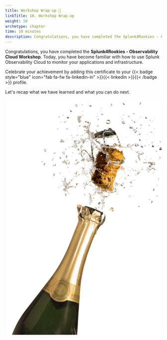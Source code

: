 ```yaml
---
title: Workshop Wrap-up 🎁
linkTitle: 10. Workshop Wrap-up
weight: 10
archetype: chapter
time: 10 minutes
description: Congratulations, you have completed the Splunk4Rookies - Observability Cloud Workshop. Today, you have become familiar with how to use Splunk Observability Cloud to monitor your applications and infrastructure.
---
```


Congratulations, you have completed the **Splunk4Rookies - Observability Cloud Workshop**. Today, you have become familiar with how to use Splunk Observability Cloud to monitor your applications and infrastructure.

Celebrate your achievement by adding this certificate to your {{< badge style="blue" icon="fab fa-fw fa-linkedin-in" >}}{{< linkedin >}}{{< /badge >}} profile.

Let's recap what we have learned and what you can do next.

![Champagne](images/champagne.png?width=45vw)
